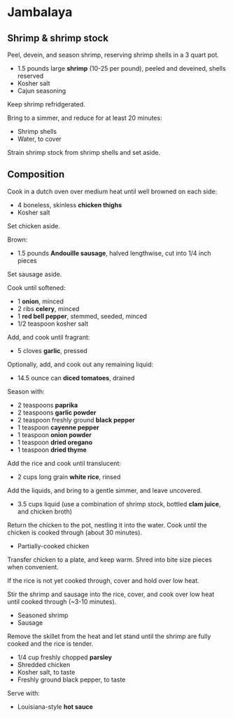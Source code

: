 Jambalaya
=========

Shrimp & shrimp stock
---------------------

Peel, devein, and season shrimp, reserving shrimp shells in a 3 quart pot.

- 1.5 pounds large **shrimp** (10-25 per pound), peeled and deveined, shells reserved
- Kosher salt
- Cajun seasoning

Keep shrimp refridgerated.

Bring to a simmer, and reduce for at least 20 minutes:

- Shrimp shells
- Water, to cover

Strain shrimp stock from shrimp shells and set aside.

Composition
-----------

Cook in a dutch oven over medium heat until well browned on each side:

- 4 boneless, skinless **chicken thighs**
- Kosher salt

Set chicken aside.

Brown:

- 1.5 pounds **Andouille sausage**, halved lengthwise, cut into 1/4 inch pieces

Set sausage aside.

Cook until softened:

- 1 **onion**, minced
- 2 ribs **celery**, minced
- 1 **red bell pepper**, stemmed, seeded, minced
- 1/2 teaspoon kosher salt

Add, and cook until fragrant:

- 5 cloves **garlic**, pressed

Optionally, add, and cook out any remaining liquid:

- 14.5 ounce can **diced tomatoes**, drained

Season with:

- 2 teaspoons **paprika**
- 2 teaspoons **garlic powder**
- 2 teaspoon freshly ground **black pepper**
- 1 teaspoon **cayenne pepper**
- 1 teaspoon **onion powder**
- 1 teaspoon **dried oregano**
- 1 teaspoon **dried thyme**

Add the rice and cook until translucent:

- 2 cups long grain **white rice**, rinsed

Add the liquids, and bring to a gentle simmer, and leave uncovered.

- 3.5 cups liquid (use a combination of shrimp stock, bottled **clam juice**, and chicken broth)

Return the chicken to the pot, nestling it into the water. Cook until the chicken is cooked through (about 30 minutes).

- Partially-cooked chicken

Transfer chicken to a plate, and keep warm. Shred into bite size pieces when convenient.

If the rice is not yet cooked through, cover and hold over low heat.

Stir the shrimp and sausage into the rice, cover, and cook over low heat until cooked through (~3-10 minutes).

- Seasoned shrimp
- Sausage

Remove the skillet from the heat and let stand until the shrimp are fully cooked and the rice is tender.

- 1/4 cup freshly chopped **parsley**
- Shredded chicken
- Kosher salt, to taste
- Freshly ground black pepper, to taste

Serve with:

- Louisiana-style **hot sauce**
